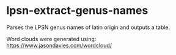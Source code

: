 # lpsn-extract-genus-names
Parses the LPSN genus names of latin origin and outputs a table.

Word clouds were generated using: https://www.jasondavies.com/wordcloud/
